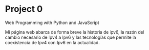 # Project 0

Web Programming with Python and JavaScript

Mi página web abarca de forma breve la historia de ipv6, la razón del cambio necesario de Ipv4 a Ipv6 y las tecnologías que permite la coexistencia de Ipv4 con Ipv6 en la actualidad.
